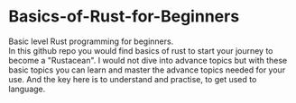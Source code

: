 # Basics-of-Rust-for-Beginners
Basic level Rust programming for beginners.  
In this github repo you would find basics of rust to start your journey to become a "Rustacean". I would not dive into advance topics but with these basic topics you can learn and master the advance topics needed for your use. And the key here is to understand and practise, to get used to language.
